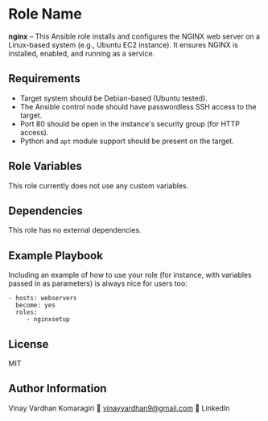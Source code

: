 Role Name 
=========

**nginx** – This Ansible role installs and configures the NGINX web server on a Linux-based system (e.g., Ubuntu EC2 instance). It ensures NGINX is installed, enabled, and running as a service.

Requirements
------------

- Target system should be Debian-based (Ubuntu tested).
- The Ansible control node should have passwordless SSH access to the target.
- Port 80 should be open in the instance's security group (for HTTP access).
- Python and `apt` module support should be present on the target.

Role Variables
--------------

This role currently does not use any custom variables.

Dependencies
------------

This role has no external dependencies.

Example Playbook
----------------

Including an example of how to use your role (for instance, with variables passed in as parameters) is always nice for users too:

    - hosts: webservers
      become: yes
      roles:
         - nginxsetup

License
-------

MIT

Author Information
------------------

Vinay Vardhan Komaragiri
📧 vinayvardhan9@gmail.com
🔗 LinkedIn
